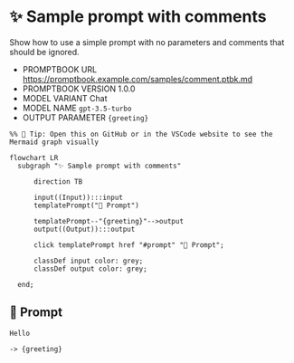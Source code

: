 # ✨ Sample prompt with comments

Show how to use a simple prompt with no parameters and comments that should be ignored.

-   PROMPTBOOK URL https://promptbook.example.com/samples/comment.ptbk.md
-   PROMPTBOOK VERSION 1.0.0
-   MODEL VARIANT Chat
-   MODEL NAME `gpt-3.5-turbo` <!-- <- TODO: [♐] Pick just the best model of required variant-->
-   OUTPUT PARAMETER `{greeting}`

<!--Graph-->
<!-- ⚠️ WARNING: This section was auto-generated -->

```mermaid
%% 🔮 Tip: Open this on GitHub or in the VSCode website to see the Mermaid graph visually

flowchart LR
  subgraph "✨ Sample prompt with comments"

      direction TB

      input((Input)):::input
      templatePrompt("💬 Prompt")

      templatePrompt--"{greeting}"-->output
      output((Output)):::output

      click templatePrompt href "#prompt" "💬 Prompt";

      classDef input color: grey;
      classDef output color: grey;

  end;
```

<!--/Graph-->

## 💬 Prompt

```text
Hello
```

<!-- With comment which should be removed + trimmed-->

`-> {greeting}`

<!--

## 💬 Commented Prompt

```text
Hello
```

`-> {greeting}`

-->
